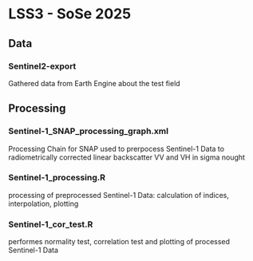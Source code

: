 # LSS3 - SoSe 2025

## Data

### Sentinel2-export

Gathered data from Earth Engine about the test field

## Processing

### Sentinel-1_SNAP_processing_graph.xml

Processing Chain for SNAP used to prerpocess Sentinel-1 Data to radiometrically corrected linear backscatter VV and VH in sigma nought

### Sentinel-1_processing.R

processing of preprocessed Sentinel-1 Data: calculation of indices, interpolation, plotting

### Sentinel-1_cor_test.R

performes normality test, correlation test and plotting of processed Sentinel-1 Data

